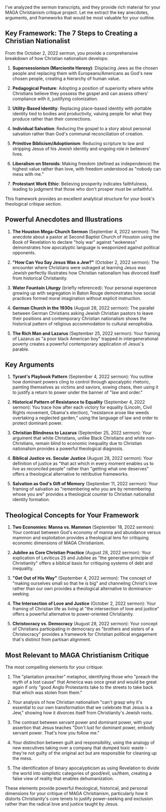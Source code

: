I've analyzed the sermon transcripts, and they provide rich material for your MAGA Christianism critique project. Let me extract the key anecdotes, arguments, and frameworks that would be most valuable for your outline.

## Key Framework: The 7 Steps to Creating a Christian Nationalist

From the October 2, 2022 sermon, you provide a comprehensive breakdown of how Christian nationalism develops:

1. **Supersessionism (Marcionite Heresy)**: Displacing Jews as the chosen people and replacing them with Europeans/Americans as God's new chosen people, creating a hierarchy of human value.

2. **Pedagogical Posture**: Adopting a position of superiority where white Christians believe they possess the gospel and can assess others' compliance with it, justifying colonization.

3. **Utility-Based Identity**: Replacing place-based identity with portable identity tied to bodies and productivity, valuing people for what they produce rather than their connections.

4. **Individual Salvation**: Reducing the gospel to a story about personal salvation rather than God's communal reconciliation of creation.

5. **Primitive Biblicism/Adoptionism**: Reducing scripture to law and stripping Jesus of his Jewish identity and ongoing role in believers' lives.

6. **Liberalism on Steroids**: Making freedom (defined as independence) the highest value rather than love, with freedom understood as "nobody can mess with me."

7. **Protestant Work Ethic**: Believing prosperity indicates faithfulness, leading to judgment that those who don't prosper must be unfaithful.

This framework provides an excellent analytical structure for your book's theological critique section.

## Powerful Anecdotes and Illustrations

1. **The Houston Mega-Church Sermon** (September 4, 2022 sermon): The anecdote about a pastor at Second Baptist Church of Houston using the Book of Revelation to declare "holy war" against "wokeness" demonstrates how apocalyptic language is weaponized against political opponents.

2. **"How Can You Say Jesus Was a Jew?"** (October 2, 2022 sermon): The encounter where Christians were outraged at learning Jesus was Jewish perfectly illustrates how Christian nationalism has divorced itself from historical Christianity.

3. **Water Fountain Liturgy** (briefly referenced): Your personal experience growing up with segregation in Baton Rouge demonstrates how social practices formed moral imagination without explicit instruction.

4. **German Church in the 1930s** (August 28, 2022 sermon): The parallel between German Christians asking Jewish Christian pastors to leave their positions and contemporary Christian nationalism shows the historical pattern of religious accommodation to cultural xenophobia.

5. **The Rich Man and Lazarus** (September 25, 2022 sermon): Your framing of Lazarus as "a poor black American boy" trapped in intergenerational poverty creates a powerful contemporary application of Jesus's parable.

## Key Arguments

1. **Tyrant's Playbook Pattern** (September 4, 2022 sermon): You outline how dominant powers cling to control through apocalyptic rhetoric, painting themselves as victims and saviors, sowing chaos, then using it to justify a return to power under the banner of "law and order."

2. **Historical Pattern of Resistance to Equality** (September 4, 2022 sermon): You trace how after each victory for equality (Lincoln, Civil Rights movement, Obama's election), "resistance arose like weeds overtaking a neglected garden," using the language of law and order to protect dominant power.

3. **Christian Blindness to Lazarus** (September 25, 2022 sermon): Your argument that white Christians, unlike Black Christians and white non-Christians, remain blind to economic inequality due to Christian nationalism provides a powerful theological diagnosis.

4. **Biblical Justice vs. Secular Justice** (August 28, 2022 sermon): Your definition of justice as "that act which in every moment enables us to live as reconciled people" rather than "getting what one deserves" offers a theological alternative to retributive frameworks.

5. **Salvation as God's Gift of Memory** (September 11, 2022 sermon): Your framing of salvation as "remembering who you are by remembering whose you are" provides a theological counter to Christian nationalist identity formation.

## Theological Concepts for Your Framework

1. **Two Economies: Manna vs. Mammon** (September 18, 2022 sermon): Your contrast between God's economy of manna and abundance versus mammon and exploitation provides a theological lens for critiquing economic dimensions of MAGA Christianism.

2. **Jubilee as Core Christian Practice** (August 28, 2022 sermon): Your explication of Leviticus 25 and Jubilee as "the generative principle of Christianity" offers a biblical basis for critiquing systems of debt and inequality.

3. **"Get Out of His Way"** (September 4, 2022 sermon): The concept of "making ourselves small so that he is big" and channeling Christ's love rather than our own provides a theological alternative to dominance-seeking.

4. **The Intersection of Love and Justice** (October 2, 2022 sermon): Your framing of Christian life as living at "the intersection of love and justice" offers a powerful alternative to power-oriented Christianity.

5. **Christocracy vs. Democracy** (August 28, 2022 sermon): Your concept of Christians participating in democracy as "brothers and sisters of a Christocracy" provides a framework for Christian political engagement that's distinct from partisan alignment.

## Most Relevant to MAGA Christianism Critique

The most compelling elements for your critique:

1. The "plantation preacher" metaphor, identifying those who "preach the myth of a lost cause" that America was once great and would be great again if only "good Anglo Protestants take to the streets to take back that which was stolen from them."

2. Your analysis of how Christian nationalism "can't grasp why it's essential to our own transformation that we celebrate that Jesus is a Jew," showing how it divorces itself from Christianity's Jewish roots.

3. The contrast between servant power and dominant power, with your assertion that Jesus teaches "Don't lust for dominant power, embody servant power. That's how you follow me."

4. Your distinction between guilt and responsibility, using the analogy of new executives taking over a company that dumped toxic waste - they're not guilty of the original act but are responsible for cleaning up the mess.

5. The identification of binary apocalypticism as using Revelation to divide the world into simplistic categories of good/evil, us/them, creating a false view of reality that enables dehumanization.

These elements provide powerful theological, historical, and personal dimensions for your critique of MAGA Christianism, particularly how it distorts Christianity's core tenets to justify power-seeking and exclusion rather than the radical love and justice taught by Jesus.